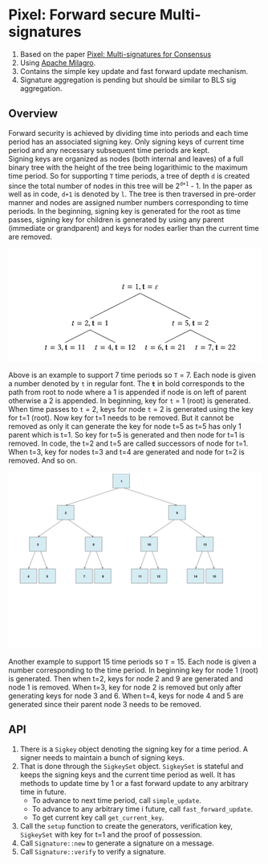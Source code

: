 # Pixel: Forward secure Multi-signatures

1. Based on the paper [Pixel: Multi-signatures for Consensus](https://eprint.iacr.org/2019/514) 
2. Using [Apache Milagro](https://github.com/milagro-crypto/amcl).
3. Contains the simple key update and fast forward update mechanism. 
4. Signature aggregation is pending but should be similar to BLS sig aggregation.

## Overview
Forward security is achieved by dividing time into periods and each time period has an associated signing key. 
Only signing keys of current time period and any necessary subsequent time periods are kept.  
Signing keys are organized as nodes (both internal and leaves) of a full binary tree with the height of the tree being logarithimic to the maximum time period. 
So for supporting `T` time periods, a tree of depth `d` is created since the total number of nodes in this tree will be 2<sup>`d+1`</sup> - 1. In the paper as well as in code, `d+1` is denoted by `l`.
The tree is then traversed in pre-order manner and nodes are assigned number numbers corresponding to time periods. In the beginning, signing key is generated for the root as time passes, 
signing key for children is generated by using any parent (immediate or grandparent) and keys for nodes earlier than the current time are removed.

![Binary tree with 7 nodes](./binary_tree_7.png)     

Above is an example to support 7 time periods so `T` = 7. Each node is given a number denoted by `t` in regular font. The **`t`** in bold corresponds to the path from root to node 
where a 1 is appended if node is on left of parent otherwise a 2 is appended. In beginning, key for `t` = 1 (root) is generated. When time passes 
to `t` = 2, keys for node `t` = 2 is generated using the key for t=1 (root). Now key for t=1 needs to be removed. But it cannot be removed as only 
it can generate the key for node t=5 as t=5 has only 1 parent which is t=1. So key for t=5 is generated and then node for t=1 is removed. 
In code, the t=2 and t=5 are called successors of node for t=1. 
When t=3, key for nodes t=3 and t=4 are generated and node for t=2 is removed. And so on.

![Binary tree with 15 nodes](./binary_tree_15.png)

Another example to support 15 time periods so `T` = 15. Each node is given a number corresponding to the time period. In beginning key for node 1 (root) is generated.
Then when t=2, keys for node 2 and 9 are generated and node 1 is removed. When t=3, key for node 2 is removed but only after generating keys for node 3 and 6. 
When t=4, keys for node 4 and 5 are generated since their parent node 3 needs to be removed.

## API
1. There is a `Sigkey` object denoting the signing key for a time period. A signer needs to maintain a bunch of signing keys. 
2. That is done through the `SigkeySet` object. `SigkeySet` is stateful and keeps the signing keys and the current time period as well. 
   It has methods to update time by 1 or a fast forward update to any arbitrary time in future.
   - To advance to next time period, call `simple_update`. 
   - To advance to any arbitrary time i future, call `fast_forward_update`. 
   - To get current key call `get_current_key`.    
3. Call the `setup` function to create the generators, verification key, `SigkeySet` with key for t=1 and the proof of possession.
4. Call `Signature::new` to generate a signature on a message.
5. Call `Signature::verify` to verify a signature.
